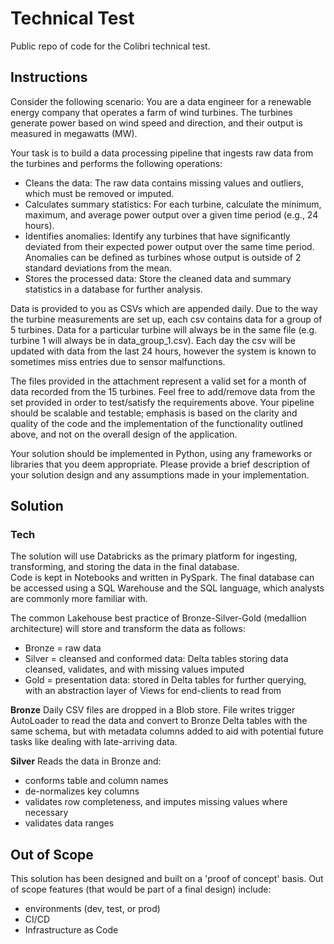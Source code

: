 # Technical Test
Public repo of code for the Colibri technical test.

## Instructions
Consider the following scenario:
You are a data engineer for a renewable energy company that operates a farm of wind turbines.
The turbines generate power based on wind speed and direction, and their output is measured in megawatts (MW). 

Your task is to build a data processing pipeline that ingests raw data from the turbines and performs the following operations:
- Cleans the data: The raw data contains missing values and outliers, which must be removed or imputed.
- Calculates summary statistics: For each turbine, calculate the minimum, maximum, and average power output over a given time period (e.g., 24 hours).
- Identifies anomalies: Identify any turbines that have significantly deviated from their expected power output over the same time period. Anomalies can be defined as turbines whose output is outside of 2 standard deviations from the mean.
- Stores the processed data: Store the cleaned data and summary statistics in a database for further analysis.

Data is provided to you as CSVs which are appended daily. Due to the way the turbine measurements are set up, each csv contains data for a group of 5 turbines. Data for a particular turbine will always be in the same file (e.g. turbine 1 will always be in data_group_1.csv). Each day the csv will be updated with data from the last 24 hours, however the system is known to sometimes miss entries due to sensor malfunctions.

The files provided in the attachment represent a valid set for a month of data recorded from the 15 turbines. Feel free to add/remove data from the set provided in order to test/satisfy the requirements above.
Your pipeline should be scalable and testable; emphasis is based on the clarity and quality of the code and the implementation of the functionality outlined above, and not on the overall design of the application.

Your solution should be implemented in Python, using any frameworks or libraries that you deem appropriate. Please provide a brief description of your solution design and any assumptions made in your implementation.

## Solution

### Tech
The solution will use Databricks as the primary platform for ingesting, transforming, and storing the data in the final database.  
Code is kept in Notebooks and written in PySpark.  The final database can be accessed using a SQL Warehouse and the SQL language, which analysts are commonly more familiar with.

The common Lakehouse best practice of Bronze-Silver-Gold (medallion architecture) will store and transform the data as follows:
- Bronze = raw data
- Silver = cleansed and conformed data: Delta tables storing data cleansed, validates, and with missing values imputed
- Gold = presentation data: stored in Delta tables for further querying, with an abstraction layer of Views for end-clients to read from

**Bronze**
Daily CSV files are dropped in a Blob store.  File writes trigger AutoLoader to read the data and convert to Bronze Delta tables with the same schema, but with metadata columns added to aid with potential future tasks like dealing with late-arriving data.

**Silver**
Reads the data in Bronze and:
- conforms table and column names
- de-normalizes key columns
- validates row completeness, and imputes missing values where necessary
- validates data ranges


## Out of Scope
This solution has been designed and built on a 'proof of concept' basis.  Out of scope features (that would be part of a final design) include:
- environments (dev, test, or prod)
- CI/CD
- Infrastructure as Code
